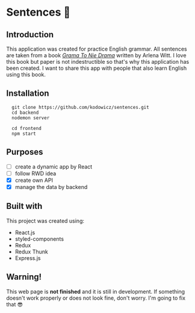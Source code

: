 # Sentences 📝

## Introduction
This application was created for practice English grammar. All sentences are taken from a book *[Grama To Nie Drama](https://altenberg.pl/arlena/)* written by Arlena Witt. I love this book but paper is not indestructible so that's why this application has been created. I want to share this app with people that also learn English using this book.

## Installation
```
  git clone https://github.com/kodowicz/sentences.git
  cd backend
  nodemon server

  cd frontend
  npm start
```

## Purposes
- [ ] create a dynamic app by React
- [ ] follow RWD idea
- [x] create own API
- [x] manage the data by backend

## Built with
This project was created using:
+ React.js
+ styled-components
+ Redux
+ Redux Thunk
+ Express.js


## Warning!

This web page is **not finished** and it is still in development. If something doesn't work properly or does not look fine, don't worry. I'm going to fix that :sunglasses:
